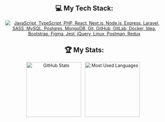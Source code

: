 <div align="center">

## 💻 My Tech Stack:

[![JavaScript, TypeScript, PHP, React, Next.js, Node.js, Express, Laravel, SASS, MySQL, Postgres, MongoDB, Git, GitHub, GitLab, Docker, Idea, Bootstrap, Figma, Jest, jQuery, Linux, Postman, Redux](https://skillicons.dev/icons?i=js,ts,react,nextjs,php,nodejs,express,laravel,sass,mysql,postgres,mongodb,git,github,gitlab,docker,idea,bootstrap,figma,jest,jquery,linux,postman,redux)](https://skillicons.dev)

## 🏆 My Stats:

<p>
    <img height=175 alt="GitHub Stats" src="https://github-readme-stats.vercel.app/api?username=mcovic&show_icons=true&count_private=true&theme=dark" />&nbsp;&nbsp;
    <img height=175 alt="Most Used Languages" src="https://github-readme-stats.vercel.app/api/top-langs/?username=mcovic&layout=compact&theme=dark" />&nbsp;&nbsp;
</p>

</div>
